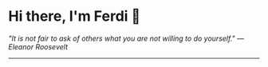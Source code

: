 <h1>Hi there, I'm Ferdi 👋</h1>

<p><em>
  "It is not fair to ask of others what you are not willing to do yourself." — Eleanor Roosevelt
</em></p>

---
